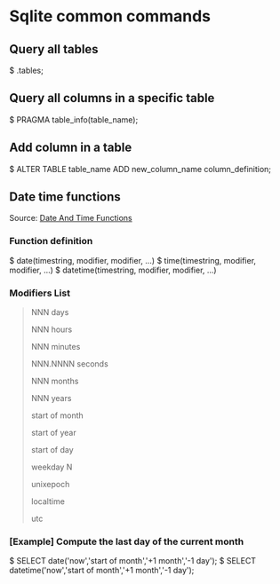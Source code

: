 # Sqlite common commands

## Query all tables

  $ .tables;

## Query all columns in a specific table

  $ PRAGMA table_info(table_name);

## Add column in a table

  $ ALTER TABLE table_name ADD new_column_name column_definition;

## Date time functions

Source: [Date And Time Functions](https://www.sqlite.org/lang_datefunc.html)

### Function definition

  $ date(timestring, modifier, modifier, ...)
  $ time(timestring, modifier, modifier, ...)
  $ datetime(timestring, modifier, modifier, ...)

### Modifiers List

> NNN days
>
> NNN hours
>
> NNN minutes
>
> NNN.NNNN seconds
>
> NNN months
>
> NNN years
>
> start of month
>
> start of year
>
> start of day
>
> weekday N
>
> unixepoch
>
> localtime
>
> utc

### [Example] Compute the last day of the current month

  $ SELECT date('now','start of month','+1 month','-1 day');
  $ SELECT datetime('now','start of month','+1 month','-1 day');

